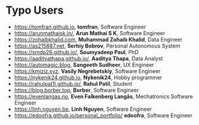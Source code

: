 # Typo Users

- https://tomfran.github.io, **tomfran**, Software Engineer
- https://arunmathaisk.in/,  **Arun Mathai S K**, Software Engineer
- https://zohaibkhalid.com,  **Muhammad Zohaib Khalid**, Data Engineer
- https://as215887.net, **Serhiy Bobrov**, Personal Autonomous System
- https://smdp26.github.io/, **Soumyadeep Paul**, PhD
- https://aadityathapa.github.io/, **Aaditya Thapa**, Data Analyst
- https://automagic.blog, **Sangeeth Sudheer**, UX Engineer
- https://kmiziz.xyz, **Vasily Negrebetskiy**, Software Engineer
- https://nykenik24.github.io, **Nykenik24**, Hobby programmer
- https://rahulpat1l.github.io/, **Rahul Patil**, Student
- https://blog.borber.top, **Borber**, Software Engineer
- https://evenlangas.no, **Even Falkenberg Langås**, Mechatronics Software Engineer
- https://linh.nguyen.be, **Linh Nguyen**, Software Engineer
- https://edoofra.github.io/personal_portfolio/ **edoofra**, Software Engineer
